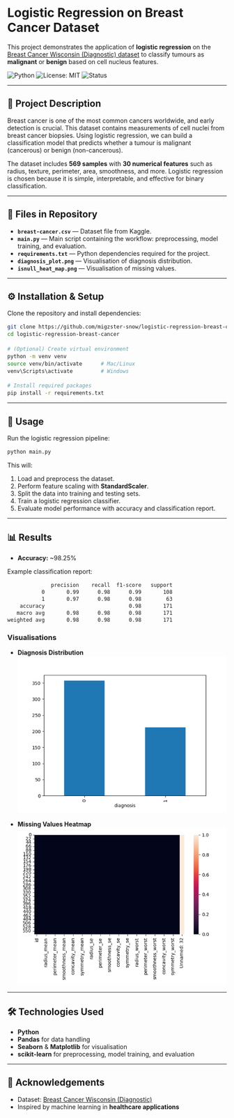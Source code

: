 # Logistic Regression on Breast Cancer Dataset

This project demonstrates the application of **logistic regression** on the [Breast Cancer Wisconsin (Diagnostic) dataset](https://www.kaggle.com/datasets/uciml/breast-cancer-wisconsin-data) to classify tumours as **malignant** or **benign** based on cell nucleus features.

![Python](https://img.shields.io/badge/Python-3776AB?style=for-the-badge&logo=python&logoColor=white)
![License: MIT](https://img.shields.io/badge/License-MIT-green?style=for-the-badge)
![Status](https://img.shields.io/badge/Status-Active-success?style=for-the-badge)

---

## 📖 Project Description
Breast cancer is one of the most common cancers worldwide, and early detection is crucial. This dataset contains measurements of cell nuclei from breast cancer biopsies. Using logistic regression, we can build a classification model that predicts whether a tumour is malignant (cancerous) or benign (non-cancerous).

The dataset includes **569 samples** with **30 numerical features** such as radius, texture, perimeter, area, smoothness, and more. Logistic regression is chosen because it is simple, interpretable, and effective for binary classification.

---

## 📂 Files in Repository

- **`breast-cancer.csv`** — Dataset file from Kaggle.
- **`main.py`** — Main script containing the workflow: preprocessing, model training, and evaluation.
- **`requirements.txt`** — Python dependencies required for the project.
- **`diagnosis_plot.png`** — Visualisation of diagnosis distribution.
- **`isnull_heat_map.png`** — Visualisation of missing values.

---

## ⚙️ Installation & Setup

Clone the repository and install dependencies:

```bash
git clone https://github.com/migzster-snow/logistic-regression-breast-cancer.git
cd logistic-regression-breast-cancer

# (Optional) Create virtual environment
python -m venv venv
source venv/bin/activate      # Mac/Linux
venv\Scripts\activate         # Windows

# Install required packages
pip install -r requirements.txt
```

---

## 🚀 Usage

Run the logistic regression pipeline:

```bash
python main.py
```

This will:
1. Load and preprocess the dataset.
2. Perform feature scaling with **StandardScaler**.
3. Split the data into training and testing sets.
4. Train a logistic regression classifier.
5. Evaluate model performance with accuracy and classification report.

---

## 📊 Results

- **Accuracy:** ~98.25%

Example classification report:
```
              precision    recall  f1-score   support
           0       0.99      0.98      0.99       108
           1       0.97      0.98      0.98        63
    accuracy                           0.98       171
   macro avg       0.98      0.98      0.98       171
weighted avg       0.98      0.98      0.98       171
```

### Visualisations
- **Diagnosis Distribution**
  ![Diagnosis Distribution](diagnosis_plot.png)

- **Missing Values Heatmap**
  ![Missing Values](isnull_heat_map.png)

---

## 🛠️ Technologies Used
- **Python**
- **Pandas** for data handling
- **Seaborn** & **Matplotlib** for visualisation
- **scikit-learn** for preprocessing, model training, and evaluation

---

## 🙌 Acknowledgements
- Dataset: [Breast Cancer Wisconsin (Diagnostic)](https://www.kaggle.com/datasets/uciml/breast-cancer-wisconsin-data)
- Inspired by machine learning in **healthcare applications**
